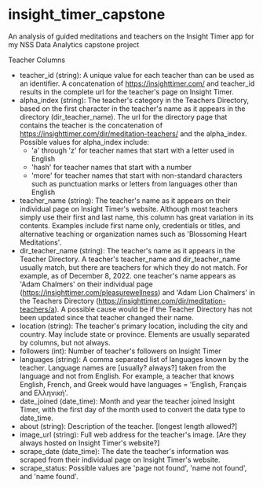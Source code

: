 # insight_timer_capstone
An analysis of guided meditations and teachers on the Insight Timer app for my NSS Data Analytics capstone project

Teacher Columns
- teacher_id (string): A unique value for each teacher than can be used as an identifier. A concatenation of https://insighttimer.com/ and teacher_id results in the complete url for the teacher's page on Insight Timer.
- alpha_index (string): The teacher's category in the Teachers Directory, based on the first character in the teacher's name as it appears in the directory (dir_teacher_name). The url for the directory page that contains the teacher is the concatenation of https://insighttimer.com/dir/meditation-teachers/ and the alpha_index.
Possible values for alpha_index include:
  - 'a' through 'z' for teacher names that start with a letter used in English
  - 'hash' for teacher names that start with a number
  - 'more' for teacher names that start with non-standard characters such as punctuation marks or letters from languages other than English
- teacher_name (string): The teacher's name as it appears on their individual page on Insight Timer's website. Although most teachers simply use their first and last name, this column has great variation in its contents. Examples include first name only, credentials or titles, and alternative teaching or organization names such as 'Blossoming Heart Meditations'.
- dir_teacher_name (string): The teacher's name as it appears in the Teacher Directory. A teacher's teacher_name and dir_teacher_name usually match, but there are teachers for which they do not match. For example, as of December 8, 2022. one teacher's name appears as 'Adam Chalmers' on their individual page (https://insighttimer.com/pleasurewellness) and 'Adam Lion Chalmers' in the Teachers Directory (https://insighttimer.com/dir/meditation-teachers/a). A possible cause would be if the Teacher Directory has not been updated since that teacher changed their name.
- location (string): The teacher's primary location, including the city and country. May include state or province. Elements are usually separated by columns, but not always.
- followers (int): Number of teacher's followers on Insight Timer
- languages (string): A comma separated list of languages known by the teacher. Language names are [usually? always?] taken from the language and not from English. For example, a teacher that knows English, French, and Greek would have languages = 'English, Français and Ελληνική'.
- date_joined (date_time): Month and year the teacher joined Insight Timer, with the first day of the month used to convert the data type to date_time.
- about (string): Description of the teacher. [longest length allowed?]
- image_url (string): Full web address for the teacher's image. [Are they always hosted on Insight Timer's website?]
- scrape_date (date_time): The date the teacher's information was scraped from their individual page on Insight Timer's website.
- scrape_status: Possible values are 'page not found', 'name not found', and 'name found'.
